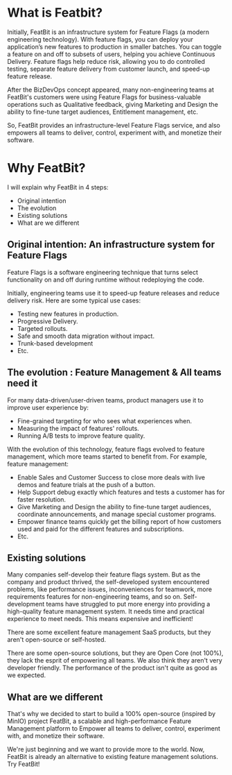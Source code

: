 # What is Featbit?

Initially, FeatBit is an infrastructure system for Feature Flags (a modern engineering technology). With feature flags, you can deploy your application’s new features to production in smaller batches. You can toggle a feature on and off to subsets of users, helping you achieve Continuous Delivery. Feature flags help reduce risk, allowing you to do controlled testing, separate feature delivery from customer launch, and speed-up feature release.

After the BizDevOps concept appeared, many non-engineering teams at FeatBit's customers were using Feature Flags for business-valuable operations such as Qualitative feedback, giving Marketing and Design the ability to fine-tune target audiences, Entitlement management, etc.

So, FeatBit provides an infrastructure-level Feature Flags service, and also empowers all teams to deliver, control, experiment with, and monetize their software.

# Why FeatBit?

I will explain why FeatBit in 4 steps:

- Original intention
- The evolution
- Existing solutions
- What are we different


## Original intention: An infrastructure system for Feature Flags 

Feature Flags is a software engineering technique that turns select functionality on and off during runtime without redeploying the code. 

Initially, engineering teams use it to speed-up feature releases and reduce delivery risk. Here are some typical use cases:

- Testing new features in production.
- Progressive Delivery.
- Targeted rollouts.
- Safe and smooth data migration without impact.
- Trunk-based development
- Etc.

## The evolution : Feature Management & All teams need it

For many data-driven/user-driven teams, product managers use it to improve user experience by:

- Fine-grained targeting for who sees what experiences when.
- Measuring the impact of features' rollouts.
- Running A/B tests to improve feature quality.

With the evolution of this technology, feature flags evolved to feature management, which more teams started to benefit from. For example, feature management:

- Enable Sales and Customer Success to close more deals with live demos and feature trials at the push of a button. 
- Help Support debug exactly which features and tests a customer has for faster resolution. 
- Give Marketing and Design the ability to fine-tune target audiences, coordinate announcements, and manage special customer programs.
- Empower finance teams quickly get the billing report of how customers used and paid for the different features and subscriptions.
- Etc.

## Existing solutions

Many companies self-develop their feature flags system. But as the company and product thrived, the self-developed system encountered problems, like performance issues, inconveniences for teamwork, more requirements features for non-engineering teams, and so on. Self-development teams have struggled to put more energy into providing a high-quality feature management system. It needs time and practical experience to meet needs. This means expensive and inefficient!

There are some excellent feature management SaaS products, but they aren't open-source or self-hosted. 

There are some open-source solutions, but they are Open Core (not 100%),  they lack the esprit of empowering all teams. We also think they aren't very developer friendly. The performance of the product isn't quite as good as we expected.

## What are we different

That's why we decided to start to build a 100% open-source (inspired by MinIO) project FeatBit, a scalable and high-performance Feature Management platform to Empower all teams to deliver, control, experiment with, and monetize their software.

We're just beginning and we want to provide more to the world. Now, FeatBit is already an alternative to existing feature management solutions. Try FeatBit!
